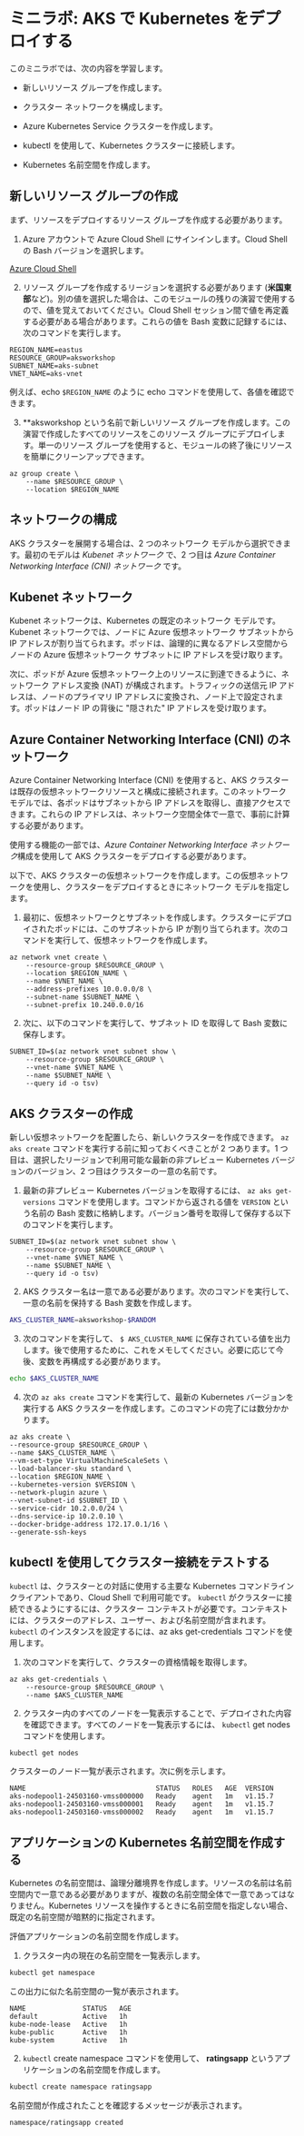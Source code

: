 ﻿# ミニラボ: AKS で Kubernetes をデプロイする

このミニラボでは、次の内容を学習します。

* 新しいリソース グループを作成します。

* クラスター ネットワークを構成します。

* Azure Kubernetes Service クラスターを作成します。

* kubectl を使用して、Kubernetes クラスターに接続します。

* Kubernetes 名前空間を作成します。

## 新しいリソース グループの作成

まず、リソースをデプロイするリソース グループを作成する必要があります。

1. Azure アカウントで Azure Cloud Shell にサインインします。Cloud Shell の Bash バージョンを選択します。

[Azure Cloud Shell](https://shell.azure.com/)

2. リソース グループを作成するリージョンを選択する必要があります (**米国東部**など)。別の値を選択した場合は、このモジュールの残りの演習で使用するので、値を覚えておいてください。Cloud Shell セッション間で値を再定義する必要がある場合があります。これらの値を Bash 変数に記録するには、次のコマンドを実行します。

```Azure CLI
REGION_NAME=eastus
RESOURCE_GROUP=aksworkshop
SUBNET_NAME=aks-subnet
VNET_NAME=aks-vnet
 ```

例えば、echo ```$REGION_NAME``` のように echo コマンドを使用して、各値を確認できます。

3. **aksworkshop という名前で新しいリソース グループを作成します。この演習で作成したすべてのリソースをこのリソース グループにデプロイします。単一のリソース グループを使用すると、モジュールの終了後にリソースを簡単にクリーンアップできます。

```Azure CLI
az group create \
    --name $RESOURCE_GROUP \
    --location $REGION_NAME
```

## ネットワークの構成

AKS クラスターを展開する場合は、2 つのネットワーク モデルから選択できます。最初のモデルは *Kubenet ネットワーク* で、2 つ目は *Azure Container Networking Interface (CNI) ネットワーク* です。

## Kubenet ネットワーク

Kubenet ネットワークは、Kubernetes の既定のネットワーク モデルです。Kubenet ネットワークでは、ノードに Azure 仮想ネットワーク サブネットから IP アドレスが割り当てられます。ポッドは、論理的に異なるアドレス空間からノードの Azure 仮想ネットワーク サブネットに IP アドレスを受け取ります。

次に、ポッドが Azure 仮想ネットワーク上のリソースに到達できるように、ネットワーク アドレス変換 (NAT) が構成されます。トラフィックの送信元 IP アドレスは、ノードのプライマリ IP アドレスに変換され、ノード上で設定されます。ポッドはノード IP の背後に "隠された" IP アドレスを受け取ります。

## Azure Container Networking Interface (CNI) のネットワーク

Azure Container Networking Interface (CNI) を使用すると、AKS クラスターは既存の仮想ネットワークリソースと構成に接続されます。このネットワーク モデルでは、各ポッドはサブネットから IP アドレスを取得し、直接アクセスできます。これらの IP アドレスは、ネットワーク空間全体で一意で、事前に計算する必要があります。

使用する機能の一部では、*Azure Container Networking Interface ネットワーク*構成を使用して AKS クラスターをデプロイする必要があります。

以下で、AKS クラスターの仮想ネットワークを作成します。この仮想ネットワークを使用し、クラスターをデプロイするときにネットワーク モデルを指定します。

1. 最初に、仮想ネットワークとサブネットを作成します。クラスターにデプロイされたポッドには、このサブネットから IP が割り当てられます。次のコマンドを実行して、仮想ネットワークを作成します。

```Azure CLI
az network vnet create \
    --resource-group $RESOURCE_GROUP \
    --location $REGION_NAME \
    --name $VNET_NAME \
    --address-prefixes 10.0.0.0/8 \
    --subnet-name $SUBNET_NAME \
    --subnet-prefix 10.240.0.0/16
```

2. 次に、以下のコマンドを実行して、サブネット ID を取得して Bash 変数に保存します。

```Azure CLI
SUBNET_ID=$(az network vnet subnet show \
    --resource-group $RESOURCE_GROUP \
    --vnet-name $VNET_NAME \
    --name $SUBNET_NAME \
    --query id -o tsv)
```

## AKS クラスターの作成

新しい仮想ネットワークを配置したら、新しいクラスターを作成できます。 ```az aks create``` コマンドを実行する前に知っておくべきことが 2 つあります。1 つ目は、選択したリージョンで利用可能な最新の非プレビュー Kubernetes バージョンのバージョン、2 つ目はクラスターの一意の名前です。

1. 最新の非プレビュー Kubernetes バージョンを取得するには、 ```az aks get-versions``` コマンドを使用します。コマンドから返される値を ```VERSION``` という名前の Bash 変数に格納します。バージョン番号を取得して保存する以下のコマンドを実行します。

```Azure CLI
SUBNET_ID=$(az network vnet subnet show \
    --resource-group $RESOURCE_GROUP \
    --vnet-name $VNET_NAME \
    --name $SUBNET_NAME \
    --query id -o tsv)
```

2. AKS クラスター名は一意である必要があります。次のコマンドを実行して、一意の名前を保持する Bash 変数を作成します。

```Bash
AKS_CLUSTER_NAME=aksworkshop-$RANDOM
```

3. 次のコマンドを実行して、 ```$ AKS_CLUSTER_NAME``` に保存されている値を出力します。後で使用するために、これをメモしてください。必要に応じて今後、変数を再構成する必要があります。

```Bash
echo $AKS_CLUSTER_NAME
```

4. 次の ```az aks create``` コマンドを実行して、最新の Kubernetes バージョンを実行する AKS クラスターを作成します。このコマンドの完了には数分かかります。

```Azure CLI
az aks create \
--resource-group $RESOURCE_GROUP \
--name $AKS_CLUSTER_NAME \
--vm-set-type VirtualMachineScaleSets \
--load-balancer-sku standard \
--location $REGION_NAME \
--kubernetes-version $VERSION \
--network-plugin azure \
--vnet-subnet-id $SUBNET_ID \
--service-cidr 10.2.0.0/24 \
--dns-service-ip 10.2.0.10 \
--docker-bridge-address 172.17.0.1/16 \
--generate-ssh-keys
```

## kubectl を使用してクラスター接続をテストする

```kubectl``` は、クラスターとの対話に使用する主要な Kubernetes コマンドライン クライアントであり、Cloud Shell で利用可能です。 ```kubectl``` がクラスターに接続できるようにするには、クラスター コンテキストが必要です。コンテキストには、クラスターのアドレス、ユーザー、および名前空間が含まれます。 ```kubectl``` のインスタンスを設定するには、az aks get-credentials コマンドを使用します。

1. 次のコマンドを実行して、クラスターの資格情報を取得します。

```Azure CLI
az aks get-credentials \
    --resource-group $RESOURCE_GROUP \
    --name $AKS_CLUSTER_NAME
```

2. クラスター内のすべてのノードを一覧表示することで、デプロイされた内容を確認できます。すべてのノードを一覧表示するには、 ```kubectl``` get nodes コマンドを使用します。

```Bash
kubectl get nodes
```

クラスターのノード一覧が表示されます。次に例を示します。

```Ouput
NAME                                STATUS   ROLES   AGE  VERSION
aks-nodepool1-24503160-vmss000000   Ready    agent   1m   v1.15.7
aks-nodepool1-24503160-vmss000001   Ready    agent   1m   v1.15.7
aks-nodepool1-24503160-vmss000002   Ready    agent   1m   v1.15.7
```

## アプリケーションの Kubernetes 名前空間を作成する

Kubernetes の名前空間は、論理分離境界を作成します。リソースの名前は名前空間内で一意である必要がありますが、複数の名前空間全体で一意であってはなりません。Kubernetes リソースを操作するときに名前空間を指定しない場合、既定の名前空間が暗黙的に指定されます。

評価アプリケーションの名前空間を作成します。

1. クラスター内の現在の名前空間を一覧表示します。

```Bash
kubectl get namespace
```

この出力に似た名前空間の一覧が表示されます。

```Ouput
NAME              STATUS   AGE
default           Active   1h
kube-node-lease   Active   1h
kube-public       Active   1h
kube-system       Active   1h
```

2. ```kubectl``` create namespace コマンドを使用して、 **ratingsapp** というアプリケーションの名前空間を作成します。

```Bash
kubectl create namespace ratingsapp
```

名前空間が作成されたことを確認するメッセージが表示されます。

```Output
namespace/ratingsapp created
```


 
